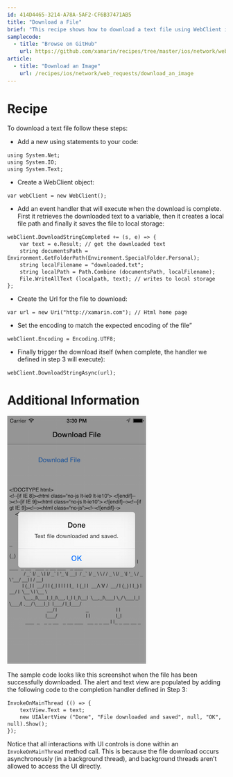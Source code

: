 ```yaml
---
id: 414D4465-3214-A78A-5AF2-CF6B37471AB5
title: "Download a File"
brief: "This recipe shows how to download a text file using WebClient in Xamarin.iOS."
samplecode:
  - title: "Browse on GitHub" 
    url: https://github.com/xamarin/recipes/tree/master/ios/network/web_requests/download_a_file
article:
  - title: "Download an Image" 
    url: /recipes/ios/network/web_requests/download_an_image
---
```


<a name="Recipe" class="injected"></a>


# Recipe

To download a text file follow these steps:

-  Add a new using statements to your code:


```
using System.Net;
using System.IO;
using System.Text;
```

-  Create a WebClient object:


```
var webClient = new WebClient();
```

-  Add an event handler that will execute when the download is complete. First it retrieves the downloaded text to a variable, then it creates a local file path and finally it saves the file to local storage:


```
webClient.DownloadStringCompleted += (s, e) => {
    var text = e.Result; // get the downloaded text
    string documentsPath = Environment.GetFolderPath(Environment.SpecialFolder.Personal);
    string localFilename = "downloaded.txt";
    string localPath = Path.Combine (documentsPath, localFilename);
    File.WriteAllText (localpath, text); // writes to local storage
};
```

-  Create the Url for the file to download:


```
var url = new Uri("http://xamarin.com"); // Html home page
```

-  Set the encoding to match the expected encoding of the file”


```
webClient.Encoding = Encoding.UTF8;
```

-  Finally trigger the download itself (when complete, the handler we defined in step 3 will execute):


```
webClient.DownloadStringAsync(url);
```

 <a name="Additional_Information" class="injected"></a>


# Additional Information

 [ ![](Images/Downloaded.png)](Images/Downloaded.png)

The sample code looks like this screenshot when the file has been
successfully downloaded. The alert and text view are populated by adding the
following code to the completion handler defined in Step 3:

```
InvokeOnMainThread (() => {
    textView.Text = text;
    new UIAlertView ("Done", "File downloaded and saved", null, "OK", null).Show();
});
```

Notice that all interactions with UI controls is done within an
`InvokeOnMainThread` method call. This is because the file download occurs
asynchronously (in a background thread), and background threads aren’t allowed
to access the UI directly.

